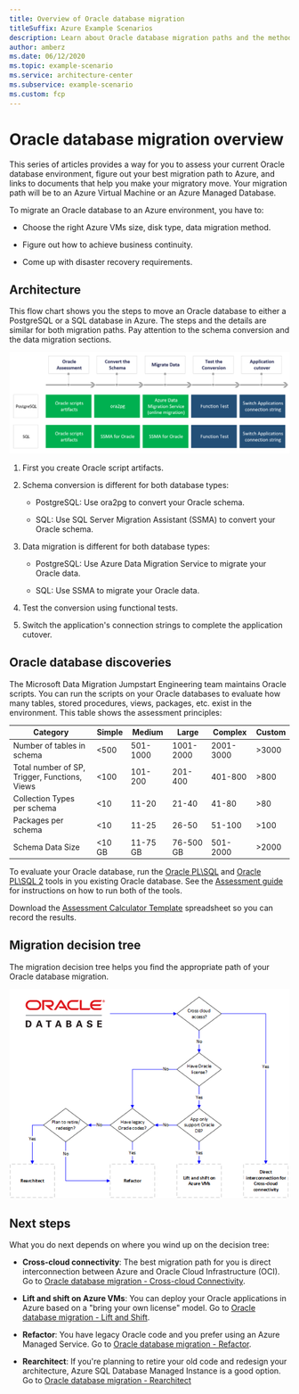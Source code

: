 ```yaml
---
title: Overview of Oracle database migration
titleSuffix: Azure Example Scenarios
description: Learn about Oracle database migration paths and the methods you use to migrate your schema to SQL or PostgreSQL.
author: amberz
ms.date: 06/12/2020
ms.topic: example-scenario
ms.service: architecture-center
ms.subservice: example-scenario
ms.custom: fcp
---
```


# Oracle database migration overview

This series of articles provides a way for you to assess your current Oracle database environment, figure out your best migration path to Azure, and links to documents that help you make your migratory move. Your migration path will be to an Azure Virtual Machine or an Azure Managed Database.

To migrate an Oracle database to an Azure environment, you have to:

* Choose the right Azure VMs size, disk type, data migration method.

* Figure out how to achieve business continuity.

* Come up with disaster recovery requirements.

## Architecture

This flow chart shows you the steps to move an Oracle database to either a PostgreSQL or a SQL database in Azure. The steps and the details are similar for both migration paths. Pay attention to the schema conversion and the data migration sections.

![Flow chart depicting the steps you have to take to convert your Oracle Database to a SQL or PostgreSQL database in Azure.](media/oracle-migration-process-to-sql-pg.png)

1. First you create Oracle script artifacts.

1. Schema conversion is different for both database types:

    * PostgreSQL: Use ora2pg to convert your Oracle schema.

    * SQL: Use SQL Server Migration Assistant (SSMA) to convert your Oracle schema.

1. Data migration is different for both database types:

    * PostgreSQL: Use Azure Data Migration Service to migrate your Oracle data.

    * SQL: Use SSMA to migrate your Oracle data.

1. Test the conversion using functional tests.

1. Switch the application's connection strings to complete the application cutover.

## Oracle database discoveries

The Microsoft Data Migration Jumpstart Engineering team maintains Oracle scripts. You can run the scripts on your  Oracle databases to evaluate how many tables, stored procedures, views, packages, etc. exist in the environment. This table shows the assessment principles:

| Category | Simple | Medium | Large | Complex | Custom |
| ---------| ------ | ------ | ----- | ------- | ------ |
| Number of tables in schema | <500 | 501-1000 | 1001-2000 | 2001-3000 | >3000 |
| Total number of SP, Trigger, Functions, Views | <100 | 101-200 | 201-400 | 401-800 | >800 |
| Collection Types per schema | <10 | 11-20 | 21-40 | 41-80 | >80 |
| Packages per schema | <10 | 11-25 | 26-50 | 51-100 | >100 |
| Schema Data Size | <10 GB | 11-75 GB | 76-500 GB | 501-2000 | >2000 |

To evaluate your Oracle database, run the [Oracle PL\SQL](https://github.com/microsoft/DataMigrationTeam/blob/master/Oracle%20Inventory%20Script%20Artifacts/Oracle%20Inventory%20Script%20Artifacts/Oracle_PreSSMA_Pre_v12.sql) and [Oracle PL\SQL 2](https://github.com/microsoft/DataMigrationTeam/blob/master/Oracle%20Inventory%20Script%20Artifacts/Oracle%20Inventory%20Script%20Artifacts/Oracle_PreSSMA_v12_Plus.sql) tools in you existing Oracle database. See the [Assessment guide](https://github.com/microsoft/DataMigrationTeam/blob/master/Oracle%20Inventory%20Script%20Artifacts/Oracle%20Inventory%20Script%20Artifacts/OraclePre-SSMA%20Query%20Guidance.pptx) for instructions on how to run both of the tools.

Download the [Assessment Calculator Template](https://github.com/microsoft/DataMigrationTeam/blob/master/Oracle%20Inventory%20Script%20Artifacts/Oracle%20Inventory%20Script%20Artifacts/Customer%20Assessment%20CalculatorTemplate2.xlsx) spreadsheet so you can record the results.

## Migration decision tree

The migration decision tree helps you find the appropriate path of your Oracle database migration.

![A decision tree that lays out the decisions you have to make to figure out what migration path is best for you.](media/oracle-migration-tree.png)

## Next steps

What you do next depends on where you wind up on the decision tree:

* **Cross-cloud connectivity**: The best migration path for you is direct interconnection between Azure and Oracle Cloud Infrastructure (OCI). Go to [Oracle database migration - Cross-cloud Connectivity](oracle-migration-cross-cloud.md).

* **Lift and shift on Azure VMs**: You can deploy your Oracle applications in Azure based on a "bring your own license" model. Go to [Oracle database migration - Lift and Shift](oracle-migration-lift-shift.md).

* **Refactor**: You have legacy Oracle code and you prefer using an Azure Managed Service. Go to [Oracle database migration - Refactor](oracle-migration-refactor.md).

* **Rearchitect**: If you're planning to retire your old code and redesign your architecture, Azure SQL Database Managed Instance is a good option. Go to [Oracle database migration - Rearchitect](oracle-migration-rearchitect.md)